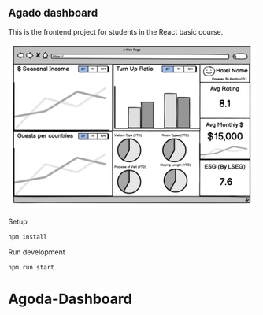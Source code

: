## Agado dashboard

This is the frontend project for students in the React basic course.

<img src="./assets/akado-dashboard-wireframe.png" alt="Akado dashboard wirefram" width="1200"/>

Setup

```sh
npm install
```

Run development

```sh
npm run start
```
# Agoda-Dashboard
